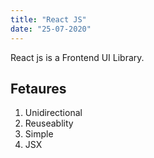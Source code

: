 ```yaml
---
title: "React JS"
date: "25-07-2020"
---
```


React js is a Frontend UI Library.

## Fetaures

1. Unidirectional
2. Reuseablity
3. Simple
4. JSX
